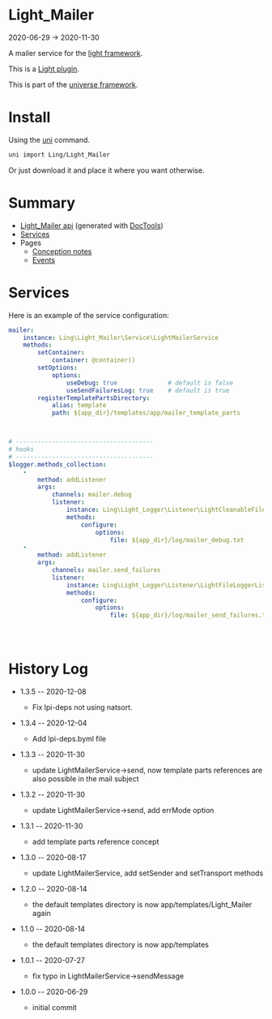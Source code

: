 Light_Mailer
===========
2020-06-29 -> 2020-11-30



A mailer service for the [light framework](https://github.com/lingtalfi/Light).


This is a [Light plugin](https://github.com/lingtalfi/Light/blob/master/doc/pages/plugin.md).

This is part of the [universe framework](https://github.com/karayabin/universe-snapshot).


Install
==========
Using the [uni](https://github.com/lingtalfi/universe-naive-importer) command.
```bash
uni import Ling/Light_Mailer
```

Or just download it and place it where you want otherwise.






Summary
===========
- [Light_Mailer api](https://github.com/lingtalfi/Light_Mailer/blob/master/doc/api/Ling/Light_Mailer.md) (generated with [DocTools](https://github.com/lingtalfi/DocTools))
- [Services](#services)
- Pages
    - [Conception notes](https://github.com/lingtalfi/Light_Mailer/blob/master/doc/pages/conception-notes.md)
    - [Events](https://github.com/lingtalfi/Light_Mailer/blob/master/doc/pages/events.md)






Services
=========


Here is an example of the service configuration:

```yaml
mailer:
    instance: Ling\Light_Mailer\Service\LightMailerService
    methods:
        setContainer:
            container: @container()
        setOptions:
            options:
                useDebug: true              # default is false
                useSendFailuresLog: true    # default is true
        registerTemplatePartsDirectory:
            alias: template
            path: ${app_dir}/templates/app/mailer_template_parts



# --------------------------------------
# hooks
# --------------------------------------
$logger.methods_collection:
    -
        method: addListener
        args:
            channels: mailer.debug
            listener:
                instance: Ling\Light_Logger\Listener\LightCleanableFileLoggerListener
                methods:
                    configure:
                        options:
                            file: ${app_dir}/log/mailer_debug.txt
    -
        method: addListener
        args:
            channels: mailer.send_failures
            listener:
                instance: Ling\Light_Logger\Listener\LightFileLoggerListener
                methods:
                    configure:
                        options:
                            file: ${app_dir}/log/mailer_send_failures.txt





```



History Log
=============

- 1.3.5 -- 2020-12-08

    - Fix lpi-deps not using natsort.

- 1.3.4 -- 2020-12-04

    - Add lpi-deps.byml file

- 1.3.3 -- 2020-11-30

    - update LightMailerService->send, now template parts references are also possible in the mail subject
    
- 1.3.2 -- 2020-11-30

    - update LightMailerService->send, add errMode option
    
- 1.3.1 -- 2020-11-30

    - add template parts reference concept
    
- 1.3.0 -- 2020-08-17

    - update LightMailerService, add setSender and setTransport methods
    
- 1.2.0 -- 2020-08-14

    - the default templates directory is now app/templates/Light_Mailer again
    
- 1.1.0 -- 2020-08-14

    - the default templates directory is now app/templates
    
- 1.0.1 -- 2020-07-27

    - fix typo in LightMailerService->sendMessage
    
    
- 1.0.0 -- 2020-06-29

    - initial commit